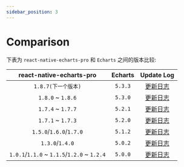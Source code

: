 ```yaml
---
sidebar_position: 3
---
```


# Comparison

下表为 `react-native-echarts-pro` 和 `Echarts` 之间的版本比较:


|          react-native-echarts-pro           | Echarts |                                   Update Log                                   | 
|:-------------------------------------------:|:-------:|:------------------------------------------------------------------------------:|
|               `1.8.7(下一个版本)`                |  `5.3.3`  |   [更新日志](https://echarts.apache.org/handbook/zh/basics/release-note/5-3-0/)    |
|              `1.8.0` ~ `1.8.6`              |  `5.3.0`  |   [更新日志](https://echarts.apache.org/handbook/zh/basics/release-note/5-3-0/)    |
|              `1.7.4` ~ `1.7.7`              |  `5.2.1`  |   [更新日志](https://echarts.apache.org/handbook/zh/basics/release-note/5-2-0/)    |
|              `1.7.1` ~ `1.7.3`              |  `5.2.0`  |   [更新日志](https://echarts.apache.org/handbook/zh/basics/release-note/5-2-0/)    |
|           `1.5.0`/`1.6.0`/`1.7.0`           |  `5.1.2`  | [更新日志](https://echarts.apache.org/handbook/zh/basics/release-note/v5-feature/) |
|               `1.3.0`/`1.4.0`               |  `5.0.2`  | [更新日志](https://echarts.apache.org/handbook/zh/basics/release-note/v5-feature/) |
| `1.0.1`/`1.1.0` ~ `1.1.5`/`1.2.0` ~ `1.2.4` |  `5.0.0`  | [更新日志](https://echarts.apache.org/handbook/zh/basics/release-note/v5-feature/) |
